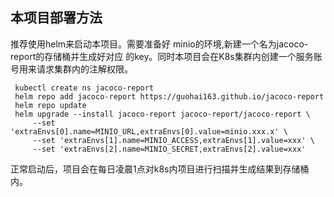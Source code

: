 ## 本项目部署方法

推荐使用helm来启动本项目。需要准备好 minio的环境,新建一个名为jacoco-report的存储桶并生成好对应 的key。同时本项目会在K8s集群内创建一个服务账号用来请求集群内的注解权限。

~~~ shell
 kubectl create ns jacoco-report
 helm repo add jacoco-report https://guohai163.github.io/jacoco-report 
 helm repo update
 helm upgrade --install jacoco-report jacoco-report/jacoco-report \
     --set 'extraEnvs[0].name=MINIO_URL,extraEnvs[0].value=minio.xxx.x' \
     --set 'extraEnvs[1].name=MINIO_ACCESS,extraEnvs[1].value=xxx' \
     --set 'extraEnvs[2].name=MINIO_SECRET,extraEnvs[2].value=xxx'
~~~
   
正常启动后，项目会在每日凌晨1点对k8s内项目进行扫描并生成结果到存储桶内。